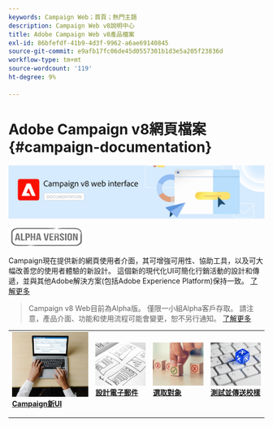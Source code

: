 ```yaml
---
keywords: Campaign Web；首頁；熱門主題
description: Campaign Web v8說明中心
title: Adobe Campaign Web v8產品檔案
exl-id: 86bfefdf-41b9-4d3f-9962-a6ae69140845
source-git-commit: e9afb17fc06de45d0557301b1d3e5a205f23836d
workflow-type: tm+mt
source-wordcount: '119'
ht-degree: 9%

---
```


# Adobe Campaign v8網頁檔案 {#campaign-documentation}

![](assets/do-not-localize/banner-documentationv8.png)

![](assets/do-not-localize/badge.png)


Campaign現在提供新的網頁使用者介面，其可增強可用性、協助工具，以及可大幅改善您的使用者體驗的新設計。 這個新的現代化UI可簡化行銷活動的設計和傳遞，並與其他Adobe解決方案(包括Adobe Experience Platform)保持一致。 [了解更多](get-started/get-started.md)

>Campaign v8 Web目前為Alpha版。 僅限一小組Alpha客戶存取。 請注意，產品介面、功能和使用流程可能會變更，恕不另行通知。 [了解更多](rn/release-notes.md)


<table style="table-layout:fixed"><tr style="border: 0;">
<td>
<a href="get-started/user-interface.md">
<img alt="新UI" src="assets/do-not-localize/email-create.jpeg">
</a>
<div><a href="get-started/user-interface.md"><strong>Campaign新UI</strong>
</div>
<p>
</td>
<td>
<a href="content/create-email-content.md">
<img alt="不頻繁" src="assets/do-not-localize/email-design.jpg">
</a>
<div>
<a href="content/create-email-content.md"><strong>設計電子郵件</strong></a>
</div>
<p></td>
<td>
<a href="audience/about-audiences.md">
<img alt="對象" src="assets/do-not-localize/email-opt-out.jpg">
</a>
<div>
<a href="audience/about-audiences.md"><strong>選取對象</strong></a>
</div>
<p>
</td>
<td>
<a href="preview-test/proofs.md">
<img alt="驗證" src="assets/do-not-localize/email-config.jpg">
</a>
<div>
<a href="preview-test/proofs.md"><strong>測試並傳送校樣</strong></a>
</div>
<p>
</td>
</tr></table>
